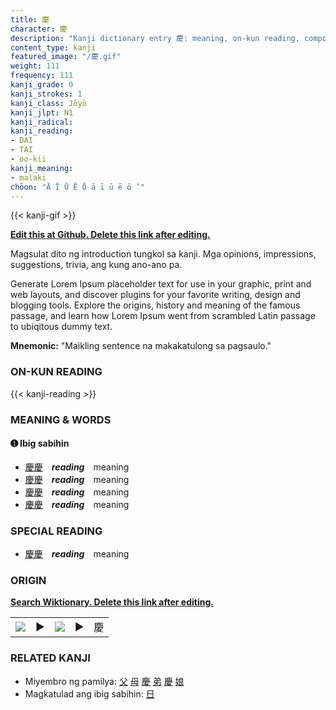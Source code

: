 ```yaml
---
title: 慶
character: 慶
description: "Kanji dictionary entry 慶: meaning, on-kun reading, compounds, origin, related kanji"
content_type: kanji
featured_image: "/慶.gif"
weight: 111
frequency: 111
kanji_grade: 0
kanji_strokes: 1
kanji_class: Jōyō
kanji_jlpt: N1
kanji_radical: 
kanji_reading: 
- DAI
- TAI
- oo-kii
kanji_meaning:
- malaki
chōon: "Ā Ī Ū Ē Ō ā ī ū ē ō ’"
---
```

[//]: # (Don't edit the line below. Kanji animated GIF code is automatically generated.)
{{< kanji-gif >}}

[//]: # (Edit below this line.)

**[Edit this at Github. Delete this link after editing.](https://github.com/tim0g/tim/tree/main/content/kanji/慶/index.md)**

Magsulat dito ng introduction tungkol sa kanji. Mga opinions, impressions, suggestions, trivia, ang kung ano-ano pa.

Generate Lorem Ipsum placeholder text for use in your graphic, print and web layouts, and discover plugins for your favorite writing, design and blogging tools. Explore the origins, history and meaning of the famous passage, and learn how Lorem Ipsum went from scrambled Latin passage to ubiqitous dummy text.
 
**Mnemonic:** "Maikling sentence na makakatulong sa pagsaulo."

### ON-KUN READING

[//]: # (Don't edit the line below. ON-KUN READING code is automatically generated.)
{{< kanji-reading >}}

### MEANING & WORDS

#### ➊ **Ibig sabihin**
  - [慶](../慶)[慶](../慶)　***reading***　meaning
  - [慶](../慶)[慶](../慶)　***reading***　meaning
  - [慶](../慶)[慶](../慶)　***reading***　meaning
  - [慶](../慶)[慶](../慶)　***reading***　meaning

### SPECIAL READING
  - [慶](../慶)[慶](../慶)　***reading***　meaning

### ORIGIN

**[Search Wiktionary. Delete this link after editing.](https://wiktionary.org/wiki/慶)**
<table class="kanji-table"><tr><td>
<img src="60px-慶-bronze.svg.png">
</td><td>▶</td><td>
<img src="60px-慶-oracle.svg.png">
</td><td>▶</td>
<td class="kanji-origin">慶</td>
</tr></table>

### RELATED KANJI
- Miyembro ng pamilya: [父](../父) [母](../母) [慶](../慶) [弟](../弟) [慶](../慶) [娘](../娘)
- Magkatulad ang ibig sabihin: [日](../日)
